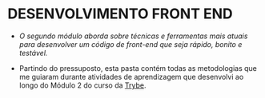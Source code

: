 # DESENVOLVIMENTO FRONT END

- *O segundo módulo aborda sobre técnicas e ferramentas mais atuais para desenvolver um código de front-end que seja rápido, bonito e testável.*

- Partindo do pressuposto, esta pasta contém todas as metodologias que me guiaram durante atividades de aprendizagem que desenvolvi ao longo do Módulo 2 do curso da [Trybe](https://www.betrybe.com/).